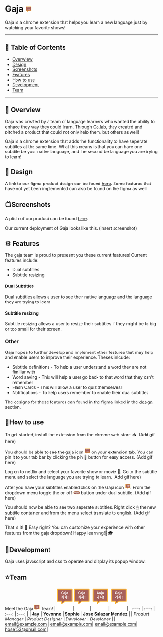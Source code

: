# Gaja ![logo](/icons/icon16.png)

Gaja is a chrome extension that helps you learn a new language just by watching your favorite shows!

***
## 📖 Table of Contents
- [Overwiew](#-Overview)
- [Design](#-Design)
- [Screenshots](#-Screenshots)
- [Features](#-Features)
- [How to use](#-How-to-use)
- [Development](#-Development)
- [Team](#-Team)
***
## 📝 Overview
Gaja was created by a team of language learners who wanted the ability to enhace they way they could learn. Through [Co.lab](https://www.joincolab.io), they created and [pitched](https://pitch.com/v/gaja-fx3hh6) a product that could not only help them, but others as well!

Gaja is a chrome extension that adds the functionality to have seperate subtitles at the same time. What this means is that you can have one subtitle be your native language, and the second be language you are trying to learn!

## 🎨 Design
A link to our figma product design can be found [here](https://www.figma.com/file/Aieb6PwV3zMtLbCo84cK3E/Gaja---Language-learning?node-id=851%3A2010).
Some features that have not yet been implemented can also be found on the figma as well.

## 📺Screenshots
A pitch of our product can be found [here](https://pitch.com/v/gaja-fx3hh6).

Our current deployment of Gaja looks like this.
(insert screenshot)

## ⚙️ Features
The gaja team is proud to presesnt you these current features!
Current features include: 
- Dual subtitles
- Subtitle resizing

#### Dual Subtitles
Dual subtitles allows a user to see their native language and the language they are trying to learn

#### Subtitle resizing
Subtitle resizing allows a user to resize their subtitles if they might be to big or too small for their screen.

### Other
Gaja hopes to further develop and implement other features that may help and enable users to improve their experience.
Theses inlcude:
- Subtitle definitions 
        - To help a user understand a word they are not fimiliar with
- Word saving
        - This will help a user go back to that word that they can't remember
- Flash Cards
        - This will allow a user to quiz themselves!
- Notifications
        - To help users remember to enable their dual subtitles

The designs for these features can found in the 
figma linked in the [design](#🎨-Design) section.

<!-- ### Features in development -->


## 📙How to use
To get started, install the extension from the chrome web store 📥.
(Add gif here)
 
You should be able to see the gaja icon ![logo](/icons/icon16.png) on your extension tab. You can pin it to your tab bar by clicking the pin 📌 button for easy access. 
(Add gif here)

Log on to netflix and select your favorite show or movie 🎥. Go to the subtitle menu and select the language you are trying to learn.
(Add gif here)

After you have your subtitles enabled click on the Gaja icon ![logo](/icons/icon16.png). From the dropdown menu toggle the on off ![logo](/icons/onButton2.png) button under dual subtitle. 
(Add gif here)

You should now be able to see two seperate subtitles. Right click 🖱 the new subtitle container and from the menu select translate to english.
(Add gif here)

That is it! 🎉 Easy right? You can customize your experience with other features from the gaja dropdown!
Happy learning!🍿🎓
## 🔨Development

Gaja uses javascript and css to operate and display its popup window.


## ⭐️Team

Meet the Gaja ![image](/icons/icon16.png) Team!
| ![image](/icons/icon48.png)|![image](/icons/icon48.png)| ![image](/icons/icon48.png)| ![image](/icons/icon48.png)|
| :---: | :---: | :---: | :---: |
| **Jay** | **Yovonne** | **Sophie** | **Jose Salazar Mendez** |
| *Product Manager* | *Product Designer* | *Developer* | *Developer* |
| <email@example.com> | <email@example.com>| <email@example.com>| <hose153@gmail.com>|
